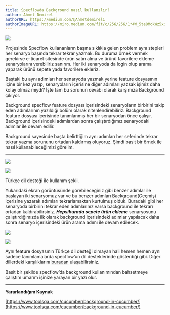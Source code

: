 ```yaml
---
title: Specflowda Background nasıl kullanılır?
author: Ahmet Demirel
authorURL: https://medium.com/@Ahmetdemirel1
authorImageURL: https://miro.medium.com/fit/c/256/256/1*4W_5te8MokWz5xiF8R4G0w.jpeg
---
```



 
![](https://miro.medium.com/max/1000/1*o5Pmls_Q0JwPlo-IX2Y4Tg.jpeg)

Projesinde Specflow kullananların başına sıklıkla gelen problem aynı stepleri her senaryo başında tekrar tekrar yazmak. Bu duruma örnek vermek gerekirse e-ticaret sitesinde ürün satın alma ve ürünü favorilere ekleme senaryolarını verebiliriz sanırım. Her iki senaryoda da login olup arama yaparak ürünü sepete yada favorilere ekleriz.

Baştaki bu aynı adımları her senaryoda yazmak yerine feature dosyasının içine bir kez yazıp, senaryoların içerisine diğer adımları yazsak işimiz daha kolay olmaz mıydı? İşte tam bu sorunun cevabı olarak karşımıza Background çıkıyor.

Background specflow feature dosyası içerisindeki senaryoların birbirini takip eden adımlarının yazıldığı bölüm olarak nitenlendirebiliriz. Background feature dosyası içerisinde tanımlanmış her bir senaryodan önce çalışır. Background içerisindeki adımlardan sonra çalıştırdığımız senaryodaki adımlar ile devam edilir.

Background sayesinde başta belirttiğim aynı adımları her seferinde tekrar tekrar yazma sorununu ortadan kaldırmış oluyoruz. Şimdi basit bir örnek ile nasıl kullanabileceğimizi görelim.

----------

![](https://miro.medium.com/max/60/1*9IWtuV6DWv_5r9Y0knLLNA.png?q=20)

![](https://miro.medium.com/max/1400/1*9IWtuV6DWv_5r9Y0knLLNA.png)

Türkçe dil desteği ile kullanım şekli.

Yukarıdaki ekran görüntüsünde görebileceğiniz gibi benzer adımlar ile başlayan iki senaryomuz var ve bu benzer adımları Background(Geçmiş) içerisine yazarak adımları tekrarlamaktan kurtulmuş olduk. Buradaki gibi her senaryoda birbirini tekrar eden adımlarınız varsa background ile tekrarı ortadan kaldırabilirsiniz.  **_Hepsiburada sepete ürün ekleme_**  senaryosunu çalıştırdığımızda ilk olarak background içerisindeki adımlar yapılacak daha sonra senaryo içerisindeki ürün arama adımı ile devam edilecek.

![](https://miro.medium.com/max/60/1*ooDbrrgPyg60JQOxsryZ9A.png?q=20)

![](https://miro.medium.com/max/1400/1*ooDbrrgPyg60JQOxsryZ9A.png)

Aynı feature dosyasının Türkçe dil desteği olmayan hali hemen hemen aynı sadece tanımlamalarda specflow’un dil desteklerinde gösterdiği gibi. Diğer dillerdeki karşılıklarını  [buradan](https://docs.cucumber.io/gherkin/reference/#background)  ulaşabilirsiniz.

Basit bir şekilde specflow’da background kullanımından bahsetmeye çalıştım umarım işinize yarayan bir yazı olur.

----------

**Yararlandığım Kaynak**

[https://www.toolsqa.com/cucumber/background-in-cucumber/](https://www.toolsqa.com/cucumber/background-in-cucumber/)